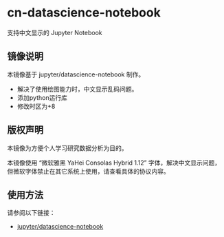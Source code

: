 # cn-datascience-notebook

支持中文显示的 Jupyter Notebook

## 镜像说明

本镜像基于 jupyter/datascience-notebook 制作。

- 解决了使用绘图能力时，中文显示乱码问题。
- 添加python运行库
- 修改时区为+8

## 版权声明

本镜像为方便个人学习研究数据分析为目的。

本镜像使用 “微软雅黑 YaHei Consolas Hybrid 1.12” 字体，解决中文显示问题，但微软字体禁止在其它系统上使用，请查看具体的协议内容。

## 使用方法

请参阅以下链接：
- [jupyter/datascience-notebook](https://hub.docker.com/r/jupyter/datascience-notebook)